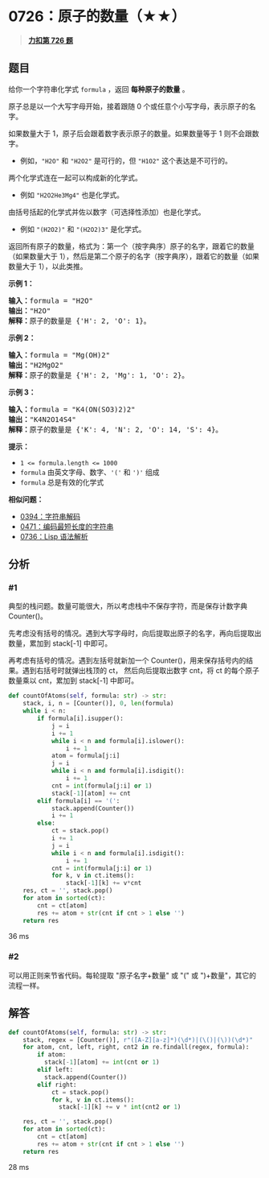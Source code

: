 # 0726：原子的数量（★★）


> <u>**[力扣第 726 题](https://leetcode.cn/problems/number-of-atoms/)**</u>

## 题目

<p>给你一个字符串化学式 <code>formula</code> ，返回 <strong>每种原子的数量</strong> 。</p>

<p>原子总是以一个大写字母开始，接着跟随 0 个或任意个小写字母，表示原子的名字。</p>

<p>如果数量大于 1，原子后会跟着数字表示原子的数量。如果数量等于 1 则不会跟数字。</p>

<ul>
<li>例如，<code>"H2O"</code> 和 <code>"H2O2"</code> 是可行的，但 <code>"H1O2"</code> 这个表达是不可行的。</li>
</ul>

<p>两个化学式连在一起可以构成新的化学式。</p>

<ul>
<li>例如 <code>"H2O2He3Mg4"</code> 也是化学式。</li>
</ul>

<p>由括号括起的化学式并佐以数字（可选择性添加）也是化学式。</p>

<ul>
<li>例如 <code>"(H2O2)"</code> 和 <code>"(H2O2)3"</code> 是化学式。</li>
</ul>

<p>返回所有原子的数量，格式为：第一个（按字典序）原子的名字，跟着它的数量（如果数量大于 1），然后是第二个原子的名字（按字典序），跟着它的数量（如果数量大于 1），以此类推。</p>



<p><strong>示例 1：</strong></p>

<pre>
<strong>输入：</strong>formula = "H2O"
<strong>输出：</strong>"H2O"
<strong>解释：</strong>原子的数量是 {'H': 2, 'O': 1}。
</pre>

<p><strong>示例 2：</strong></p>

<pre>
<strong>输入：</strong>formula = "Mg(OH)2"
<strong>输出：</strong>"H2MgO2"
<strong>解释：</strong>原子的数量是 {'H': 2, 'Mg': 1, 'O': 2}。
</pre>

<p><strong>示例 3：</strong></p>

<pre>
<strong>输入：</strong>formula = "K4(ON(SO3)2)2"
<strong>输出：</strong>"K4N2O14S4"
<strong>解释：</strong>原子的数量是 {'K': 4, 'N': 2, 'O': 14, 'S': 4}。
</pre>



<p><strong>提示：</strong></p>

<ul>
<li><code>1 &lt;= formula.length &lt;= 1000</code></li>
<li><code>formula</code> 由英文字母、数字、<code>'('</code> 和 <code>')'</code> 组成</li>
<li><code>formula</code> 总是有效的化学式</li>
</ul>


**相似问题：**
- [0394：字符串解码](/leetcode/0394)
- [0471：编码最短长度的字符串](/leetcode/0471)
- [0736：Lisp 语法解析](/leetcode/0736)


## 分析

### #1

典型的栈问题。数量可能很大，所以考虑栈中不保存字符，而是保存计数字典 Counter()。

先考虑没有括号的情况。遇到大写字母时，向后提取出原子的名字，再向后提取出数量，累加到 stack[-1] 中即可。

再考虑有括号的情况。遇到左括号就新加一个 Counter()，用来保存括号内的结果。遇到右括号时就弹出栈顶的 ct，
然后向后提取出数字 cnt，将 ct 的每个原子数量乘以 cnt，累加到 stack[-1] 中即可。

```python
def countOfAtoms(self, formula: str) -> str:
	stack, i, n = [Counter()], 0, len(formula)
	while i < n:
		if formula[i].isupper():
			j = i
			i += 1
			while i < n and formula[i].islower():
				i += 1
			atom = formula[j:i]
			j = i
			while i < n and formula[i].isdigit():
				i += 1
			cnt = int(formula[j:i] or 1)
			stack[-1][atom] += cnt
		elif formula[i] == '(':
			stack.append(Counter())
			i += 1
		else:
			ct = stack.pop()
			i += 1
			j = i
			while i < n and formula[i].isdigit():
				i += 1
			cnt = int(formula[j:i] or 1)
			for k, v in ct.items():
				stack[-1][k] += v*cnt
	res, ct = '', stack.pop()
	for atom in sorted(ct):
		cnt = ct[atom]
		res += atom + str(cnt if cnt > 1 else '')
	return res
```

36 ms

### #2

可以用正则来节省代码。每轮提取 "原子名字+数量" 或 "(" 或 ")+数量"，其它的流程一样。 

## 解答

```python
def countOfAtoms(self, formula: str) -> str:
	stack, regex = [Counter()], r"([A-Z][a-z]*)(\d*)|(\()|(\))(\d*)"
	for atom, cnt, left, right, cnt2 in re.findall(regex, formula):
		if atom:
		  stack[-1][atom] += int(cnt or 1)
		elif left:
		  stack.append(Counter())
		elif right:
			ct = stack.pop()
			for k, v in ct.items():
			  stack[-1][k] += v * int(cnt2 or 1)

	res, ct = '', stack.pop()
	for atom in sorted(ct):
		cnt = ct[atom]
		res += atom + str(cnt if cnt > 1 else '')
	return res
```

28 ms

